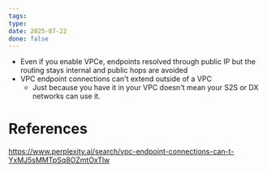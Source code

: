 ```yaml
---
tags: 
type: 
date: 2025-07-22
done: false
---
```

- Even if you enable VPCe, endpoints resolved through public IP but the routing stays internal and public hops are avoided
- VPC endpoint connections can't extend outside of a VPC
	- Just because you have it in your VPC doesn't mean your S2S or DX networks can use it. 
# References
https://www.perplexity.ai/search/vpc-endpoint-connections-can-t-YxMJ5sMMTpSq8OZmtOxTlw